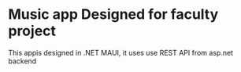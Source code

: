 # Music app Designed for faculty project
 This appis designed in .NET MAUI, it uses use REST API from asp.net backend
